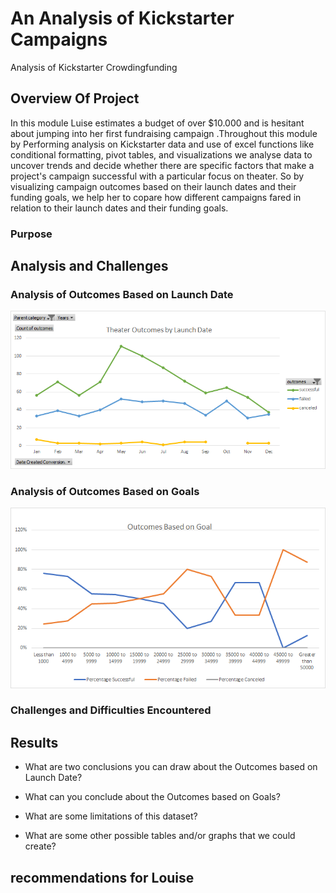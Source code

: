 # An Analysis of Kickstarter Campaigns
Analysis of Kickstarter Crowdingfunding 
## Overview Of Project
In this module Luise estimates a budget of over $10.000 and is hesitant about jumping into her first fundraising campaign .Throughout this module by Performing analysis on Kickstarter data and use of excel functions like conditional formatting, pivot tables, and visualizations we analyse data to uncover trends and decide whether there are specific factors that make a project's campaign successful with a particular focus on theater.
So by visualizing campaign outcomes based on their launch dates and their funding goals, we help her to copare how different campaigns fared in relation to their launch dates and their funding goals. 

### Purpose

## Analysis and Challenges

### Analysis of Outcomes Based on Launch Date
![Theater_Outcomes_vs_Launch.png](https://github.com/tjavaheripour/Kickstarter-analysis/blob/main/Theater_Outcomes_vs_Launch.png)
### Analysis of Outcomes Based on Goals
![Outcomes_vs_Goals.png](https://github.com/tjavaheripour/Kickstarter-analysis/blob/main/Outcomes_vs_Goals.png)
### Challenges and Difficulties Encountered

## Results

- What are two conclusions you can draw about the Outcomes based on Launch Date?

- What can you conclude about the Outcomes based on Goals?

- What are some limitations of this dataset?

- What are some other possible tables and/or graphs that we could create?


## recommendations for Louise

